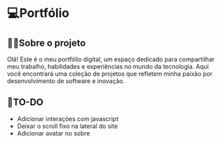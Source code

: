 # 💻Portfólio

## 👋🏼Sobre o projeto
 Olá! Este é o meu portfólio digital, um espaço dedicado para compartilhar meu trabalho, habilidades e experiências no mundo da tecnologia.
 Aqui você encontrará uma coleção de projetos que refletem minha paixão por desenvolvimento de software e inovação.

## 🔧TO-DO
- Adicionar interações com javascript
- Deixar o scroll fixo na lateral do site
- Adicionar avatar no sobre
